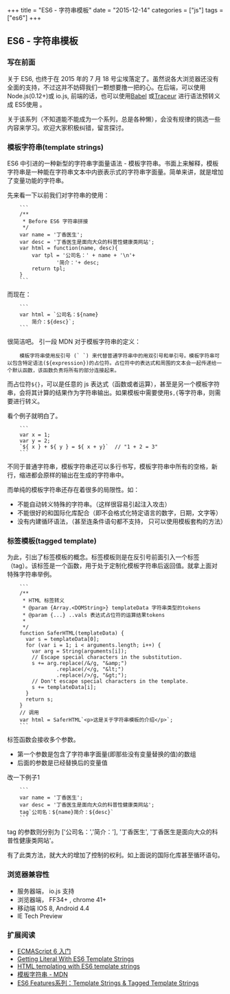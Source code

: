 +++
title = "ES6 - 字符串模板"
date = "2015-12-14"
categories = ["js"]
tags = ["es6"]
+++

## ES6 - 字符串模板

### 写在前面
关于 ES6, 也终于在 2015 年的 7 月 18 号尘埃落定了。虽然说各大浏览器还没有全面的支持，不过这并不妨碍我们一颗想要撸一把的心。在后端，可以使用 Node.js(0.12+)或 io.js, 前端的话，也可以使用[Babel](http://babeljs.io/) 或[Traceur](https://github.com/google/traceur-compiler#what-is-traceur) 进行语法预转义成 ES5使用 。

关于该系列（不知道能不能成为一个系列，总是各种懒），会没有规律的挑选一些内容来学习。欢迎大家积极纠错，留言探讨。

### 模板字符串(template strings)
ES6 中引进的一种新型的字符串字面量语法 - 模板字符串。书面上来解释，模板字符串是一种能在字符串文本中内嵌表示式的字符串字面量。简单来讲，就是增加了变量功能的字符串。

先来看一下以前我们对字符串的使用：

        ```
        /**
         * Before ES6 字符串拼接
         */
        var name = '丁香医生';
        var desc = '丁香医生是面向大众的科普性健康类网站';
        var html = function(name, desc){
            var tpl = '公司名：' + name + '\n'+
                    '简介：'+ desc;
            return tpl;
        }
        ```

而现在：

        ```
        var html = `公司名：${name}
            简介：${desc}`;
        ```

很简洁吧。
引一段 MDN 对于模板字符串的定义：

        模板字符串使用反引号 (` `) 来代替普通字符串中的用双引号和单引号。模板字符串可以包含特定语法(${expression})的占位符。占位符中的表达式和周围的文本会一起传递给一个默认函数，该函数负责将所有的部分连接起来。

而占位符`${}`，可以是任意的 js 表达式（函数或者运算），甚至是另一个模板字符串，会将其计算的结果作为字符串输出。如果模板中需要使用`$,{`等字符串，则需要进行转义。

看个例子就明白了。

        ```
        var x = 1;
        var y = 2;
        `${ x } + ${ y } = ${ x + y}`  // "1 + 2 = 3"
        ```

不同于普通字符串，模板字符串还可以多行书写，模板字符串中所有的空格，新行，缩进都会原样的输出在生成的字符串中。

而单纯的模板字符串还存在着很多的局限性。如：
* 不能自动转义特殊的字符串。（这样很容易引起注入攻击）
* 不能很好的和国际化库配合（即不会格式化特定语言的数字，日期，文字等）
* 没有内建循环语法，（甚至连条件语句都不支持， 只可以使用模板套构的方法）

### 标签模板(tagged template)
为此，引出了标签模板的概念。标签模板则是在反引号前面引入一个标签（tag）。该标签是一个函数，用于处于定制化模板字符串后返回值。就拿上面对特殊字符串举例。

        ```
        /**
         * HTML 标签转义
         * @param {Array.<DOMString>} templateData 字符串类型的tokens
         * @param {...} ..vals 表达式占位符的运算结果tokens
         *
         */
        function SaferHTML(templateData) {
          var s = templateData[0];
          for (var i = 1; i < arguments.length; i++) {
            var arg = String(arguments[i]);
            // Escape special characters in the substitution.
            s += arg.replace(/&/g, "&amp;")
                    .replace(/</g, "&lt;")
                    .replace(/>/g, "&gt;");
            // Don't escape special characters in the template.
            s += templateData[i];
          }
          return s;
        }
        // 调用
        var html = SaferHTML`<p>这是关于字符串模板的介绍</p>`;
        ```

标签函数会接收多个参数。
* 第一个参数是包含了字符串字面量(即那些没有变量替换的值)的数组
* 后面的参数是已经替换后的变量值

改一下例子1

        ```
        var name = '丁香医生';
        var desc = '丁香医生是面向大众的科普性健康类网站';
        tag`公司名：${name}简介：${desc}`
        ```

tag 的参数则分别为 ['公司名：','简介：'], '丁香医生', '丁香医生是面向大众的科普性健康类网站'。

有了此类方法，就大大的增加了控制的权利。如上面说的国际化库甚至循环语句。

### 浏览器兼容性
* 服务器端， io.js 支持
* 浏览器端， FF34+ , chrome 41+
* 移动端 IOS 8, Android 4.4
* IE Tech Preview

### 扩展阅读
* [ECMAScript 6 入门](http://es6.ruanyifeng.com/#docs/string)
* [Getting Literal With ES6 Template Strings](https://developers.google.com/web/updates/2015/01/ES6-Template-Strings)
* [HTML templating with ES6 template strings](http://www.2ality.com/2015/01/template-strings-html.html)
* [模板字符串 - MDN](https://developer.mozilla.org/zh-CN/docs/Web/JavaScript/Reference/template_strings)
* [ES6 Features系列：Template Strings & Tagged Template Strings](http://segmentfault.com/a/1190000002950341)


